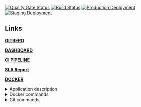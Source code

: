[![Quality Gate Status](https://sonarcloud.io/api/project_badges/measure?project=mihsta_devops-diplom&metric=alert_status)](https://sonarcloud.io/summary/new_code?id=mihsta_devops-diplom) [![Build Status](https://dev.azure.com/mihsta/DevOps-diploma/_apis/build/status/mihsta.devops-diplom?branchName=main)](https://dev.azure.com/mihsta/DevOps-diploma/_build/latest?definitionId=10&branchName=main) [![Production Deployment](https://github.com/mihsta/devops-diplom/actions/workflows/production_deployment.yml/badge.svg?branch=production)](https://github.com/mihsta/devops-diplom/actions/workflows/production_deployment.yml) [![Staging Deployment](https://github.com/mihsta/devops-diplom/actions/workflows/staging_deployment.yml/badge.svg?branch=main)](https://github.com/mihsta/devops-diplom/actions/workflows/staging_deployment.yml)

## Links
**[GITREPO](https://github.com/mihsta/devops-diplom)**

**[DASHBOARD](https://dev.azure.com/mihsta/DevOps-diploma/_dashboards)**

**[CI PIPELINE](https://dev.azure.com/mihsta/DevOps-diploma/_build?definitionId=10&_a=summary)**

**[SLA Report](https://synthetics.eu.newrelic.com/report/rT3dtL0wSMd?view=daily-sla-report)**

**[DOCKER](https://hub.docker.com/repositories)**

<details>
  <summary>Application description</summary>

## Develop a simple (lightweight) 3-tire application (front-end, back-end, database). 
 
#### Back-end (collects data) must: 
1. Retrieve a portion of data from API (see in your Variant) and store it in a database 
2. Update data on demand 
3. Update DB schema if needed on app’s update 
 
#### Front-end (outputs data) must: 
1. Display any portion of the data stored in the DB 
2. Provide a method to trigger data update process 
 
#### Database: 
1. Choose Database type and data scheme in a suitable manner.  
2. Data must be stored in a persistent way 
3. It’s better to use cloud native DB solutions like an RDS/AzureSQL/CloudSQL.
  
</details>

<details>
<summary>Docker commands</summary>
<p>

```
docker build -f '.\Dockerfile.backend' -t backend . --no-cache
docker build -f '.\Dockerfile.frontend' -t frontend . --no-cache

#for test dockerfile
docker run --rm -it mcr.microsoft.com/dotnet/aspnet:6.0 /bin/sh

docker-compose down
docker image prune -f
docker-compose pull
docker-compose up --detach

dotnet publish .\diplomapp\backend\backend.csproj -c Release
dotnet publish .\diplomapp\frontend\frontend.csproj -c Release
dotnet build sln .\diplomapp\diplomapp.sln

```

</p>
</details>  

<details>
<summary>Git commands</summary>
<p>

```
#https://yapro.ru/article/6172
https://russianblogs.com/article/51431181083/
https://semver.org/

gh pr view
gh pr create --base master --title "some feature" --body "ready"
git fetch -p 
git tag
git push --tag
git tag --delete 1.0.1
git push --delete origin tagname
git merge --abort
```

</p>
</details>  

